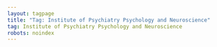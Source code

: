 ```yaml
---
layout: tagpage
title: "Tag: Institute of Psychiatry Psychology and Neuroscience"
tag: Institute of Psychiatry Psychology and Neuroscience
robots: noindex
---
```

